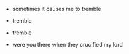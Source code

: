 
- sometimes it causes me to tremble

- tremble

- tremble

- were you there when they crucified my lord
